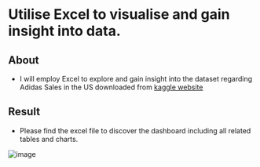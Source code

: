 # Utilise Excel to visualise and gain insight into data.

## About
* I will employ Excel to explore and gain insight into the dataset regarding Adidas Sales in the US downloaded from [kaggle website](https://www.kaggle.com/datasets/heemalichaudhari/adidas-sales-dataset)

## Result
* Please find the excel file to discover the dashboard including all related tables and charts.

![image](https://github.com/anhthiphuongtran/Adidas-Sales-Excel-dashboard/assets/105230494/8eed758f-0c5f-414e-977c-378a2e25c620)

